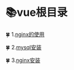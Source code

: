# :books:vue根目录

:four_leaf_clover: 1.[nginx的使用](./nginx.md)

:four_leaf_clover: 2.[mysql安装](./mysql.md)

:four_leaf_clover: 3.[nginx安装](./nginx.md)